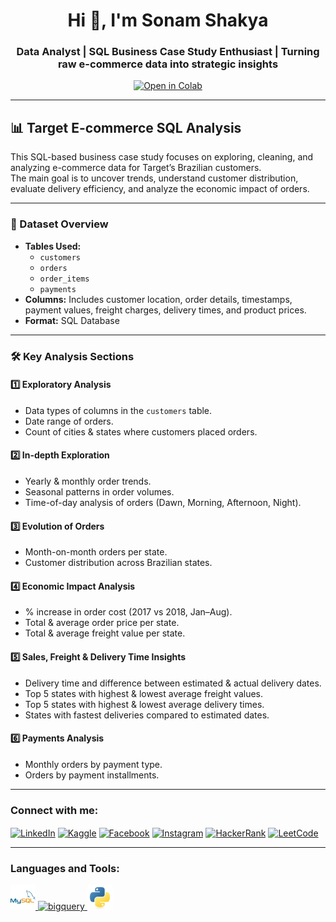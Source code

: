 
<h1 align="center">Hi 👋, I'm Sonam Shakya</h1>
<h3 align="center">Data Analyst | SQL Business Case Study Enthusiast | Turning raw e-commerce data into strategic insights</h3>

<p align="center">
  <a href="https://colab.research.google.com/drive/188QgYqToXI7LlC332byC603nAw0H7y38" target="_blank">
    <img src="https://colab.research.google.com/assets/colab-badge.svg" alt="Open in Colab"/>
  </a>
</p>

---

## 📊 Target E-commerce SQL Analysis

This SQL-based business case study focuses on exploring, cleaning, and analyzing e-commerce data for Target’s Brazilian customers.  
The main goal is to uncover trends, understand customer distribution, evaluate delivery efficiency, and analyze the economic impact of orders.

---

### 📁 Dataset Overview
- **Tables Used:**  
  - `customers`  
  - `orders`  
  - `order_items`  
  - `payments`
- **Columns:** Includes customer location, order details, timestamps, payment values, freight charges, delivery times, and product prices.
- **Format:** SQL Database

---

### 🛠 Key Analysis Sections

#### **1️⃣ Exploratory Analysis**
- Data types of columns in the `customers` table.
- Date range of orders.
- Count of cities & states where customers placed orders.

#### **2️⃣ In-depth Exploration**
- Yearly & monthly order trends.
- Seasonal patterns in order volumes.
- Time-of-day analysis of orders (Dawn, Morning, Afternoon, Night).

#### **3️⃣ Evolution of Orders**
- Month-on-month orders per state.
- Customer distribution across Brazilian states.

#### **4️⃣ Economic Impact Analysis**
- % increase in order cost (2017 vs 2018, Jan–Aug).
- Total & average order price per state.
- Total & average freight value per state.

#### **5️⃣ Sales, Freight & Delivery Time Insights**
- Delivery time and difference between estimated & actual delivery dates.
- Top 5 states with highest & lowest average freight values.
- Top 5 states with highest & lowest average delivery times.
- States with fastest deliveries compared to estimated dates.

#### **6️⃣ Payments Analysis**
- Monthly orders by payment type.
- Orders by payment installments.

---

<h3 align="left">Connect with me:</h3>
<p align="left">
<a href="https://linkedin.com/in/https://www.linkedin.com/in/sonam-s-330773284" target="blank"><img align="center" src="https://raw.githubusercontent.com/rahuldkjain/github-profile-readme-generator/master/src/images/icons/Social/linked-in-alt.svg" alt="LinkedIn" height="30" width="40" /></a>
<a href="https://kaggle.com/sonam shakya" target="blank"><img align="center" src="https://raw.githubusercontent.com/rahuldkjain/github-profile-readme-generator/master/src/images/icons/Social/kaggle.svg" alt="Kaggle" height="30" width="40" /></a>
<a href="https://fb.com/sonam shakya" target="blank"><img align="center" src="https://raw.githubusercontent.com/rahuldkjain/github-profile-readme-generator/master/src/images/icons/Social/facebook.svg" alt="Facebook" height="30" width="40" /></a>
<a href="https://instagram.com/sonam7860" target="blank"><img align="center" src="https://raw.githubusercontent.com/rahuldkjain/github-profile-readme-generator/master/src/images/icons/Social/instagram.svg" alt="Instagram" height="30" width="40" /></a>
<a href="https://www.hackerrank.com/sonam shakya" target="blank"><img align="center" src="https://raw.githubusercontent.com/rahuldkjain/github-profile-readme-generator/master/src/images/icons/Social/hackerrank.svg" alt="HackerRank" height="30" width="40" /></a>
<a href="https://www.leetcode.com/sonam shakya" target="blank"><img align="center" src="https://raw.githubusercontent.com/rahuldkjain/github-profile-readme-generator/master/src/images/icons/Social/leet-code.svg" alt="LeetCode" height="30" width="40" /></a>
</p>

---

<h3 align="left">Languages and Tools:</h3>
<p align="left"> 
<a href="https://www.mysql.com/" target="_blank" rel="noreferrer"> <img src="https://raw.githubusercontent.com/devicons/devicon/master/icons/mysql/mysql-original-wordmark.svg" alt="mysql" width="40" height="40"/> </a>
<a href="https://cloud.google.com/bigquery" target="_blank" rel="noreferrer"> <img src="https://upload.wikimedia.org/wikipedia/commons/0/0b/Google-cloud-bigquery.svg" alt="bigquery" width="40" height="40"/> </a>
<a href="https://www.python.org" target="_blank" rel="noreferrer"> <img src="https://raw.githubusercontent.com/devicons/devicon/master/icons/python/python-original.svg" alt="python" width="40" height="40"/> </a>
</p>

